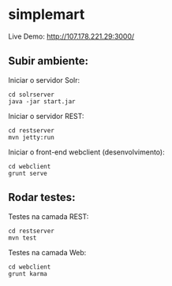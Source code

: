 simplemart
==========

Live Demo: http://107.178.221.29:3000/

Subir ambiente:
-------------

Iniciar o servidor Solr:

	cd solrserver
	java -jar start.jar
	

Iniciar o servidor REST:

	cd restserver
	mvn jetty:run
	
Iniciar o front-end webclient (desenvolvimento):

	cd webclient
	grunt serve
	
Rodar testes:
-

Testes na camada REST:
	
	cd restserver
	mvn test
	
Testes na camada Web:

	cd webclient
	grunt karma
	
	

	
	
	
